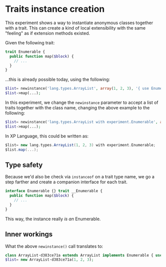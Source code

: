 Traits instance creation
========================
This experiment shows a way to instantiate anonymous classes together with a trait. This can create a kind of local extensibility with the same "feeling" as if extension methods existed.

Given the following trait:

```php
trait Enumerable {
  public function map($block) {
    // ...
  }
}
```

...this is already possible today, using the following:

```php
$list= newinstance('lang.types.ArrayList', array(1, 2, 3), '{ use Enumerable; }');
$list->map(...);
```

In this experiment, we change the `newinstance` parameter to accept a list of traits together with the class name, changing the above example to the following:

```php
$list= newinstance('lang.types.ArrayList with experiment.Enumerable', array(1, 2, 3)));
$list->map(...);
```

In XP Language, this could be written as:

```groovy
$list= new lang.types.ArrayList(1, 2, 3) with experiment.Enumerable;
$list.map(...);
```

Type safety
-----------
Because we'd also be check via `instanceof` on a trait type name, we go a step farther and create a companion interface for each trait. 

```php
interface Enumerable {} trait __Enumerable {
  public function map($block) {
    // ...
  }
}
```

This way, the instance really *is an* Enumerable.

Inner workings
--------------
What the above `newinstance()` call translates to:

```php
class ArrayList·d383ce71a extends ArrayList implements Enumerable { use __Enumerable; }
$list= new ArrayList·d383ce71a(1, 2, 3);
```